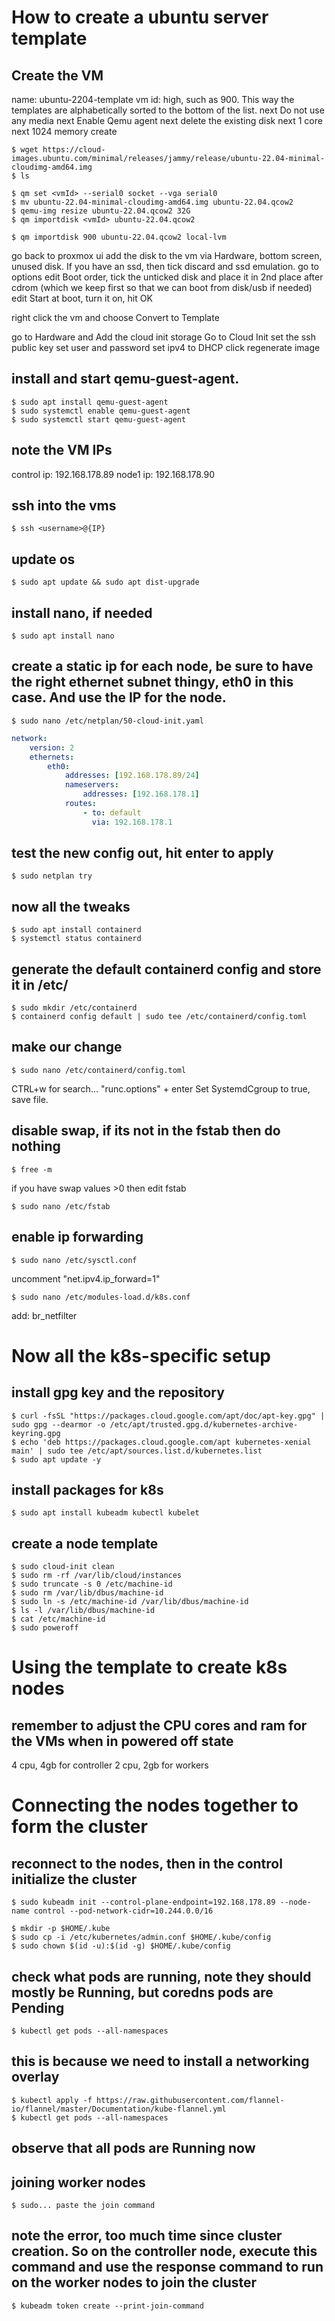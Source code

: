 # How to create a ubuntu server template

## Create the VM
name: ubuntu-2204-template
vm id: high, such as 900. This way the templates are alphabetically sorted to the bottom of the list.
next
Do not use any media
next
Enable Qemu agent
next
delete the existing disk
next
1 core
next
1024 memory
create

```shell
$ wget https://cloud-images.ubuntu.com/minimal/releases/jammy/release/ubuntu-22.04-minimal-cloudimg-amd64.img
$ ls

$ qm set <vmId> --serial0 socket --vga serial0
$ mv ubuntu-22.04-minimal-cloudimg-amd64.img ubuntu-22.04.qcow2
$ qemu-img resize ubuntu-22.04.qcow2 32G
$ qm importdisk <vmId> ubuntu-22.04.qcow2

$ qm importdisk 900 ubuntu-22.04.qcow2 local-lvm
```

go back to proxmox ui
add the disk to the vm via Hardware, bottom screen, unused disk. If you have an ssd, then tick discard and ssd emulation.
go to options
edit Boot order, tick the unticked disk and place it in 2nd place after cdrom (which we keep first so that we can boot from disk/usb if needed)
edit Start at boot, turn it on, hit OK

right click the vm and choose Convert to Template


go to Hardware and Add the cloud init storage
Go to Cloud Init
set the ssh public key
set user and password
set ipv4 to DHCP
click regenerate image

## install and start qemu-guest-agent.
```shell
$ sudo apt install qemu-guest-agent
$ sudo systemctl enable qemu-guest-agent
$ sudo systemctl start qemu-guest-agent
```

## note the VM IPs
control ip: 192.168.178.89
node1 ip: 192.168.178.90

## ssh into the vms
```shell
$ ssh <username>@{IP}
```

## update os
```shell
$ sudo apt update && sudo apt dist-upgrade
```

## install nano, if needed
```shell
$ sudo apt install nano
```

## create a static ip for each node, be sure to have the right ethernet subnet thingy, eth0 in this case. And use the IP for the node.
```shell
$ sudo nano /etc/netplan/50-cloud-init.yaml
```

```yaml
network:
    version: 2
    ethernets:
        eth0:
            addresses: [192.168.178.89/24]
            nameservers:
                addresses: [192.168.178.1]
            routes:
                - to: default
                  via: 192.168.178.1
```

## test the new config out, hit enter to apply
```shell
$ sudo netplan try
```

## now all the tweaks
```shell
$ sudo apt install containerd
$ systemctl status containerd
```

## generate the default containerd config and store it in /etc/
```shell
$ sudo mkdir /etc/containerd
$ containerd config default | sudo tee /etc/containerd/config.toml
```

## make our change
```shell
$ sudo nano /etc/containerd/config.toml
```

CTRL+w for search...
"runc.options" + enter
Set SystemdCgroup to true, save file.

## disable swap, if its not in the fstab then do nothing
```shell
$ free -m
```

if you have swap values >0 then edit fstab

```shell
$ sudo nano /etc/fstab
```

## enable ip forwarding
```shell
$ sudo nano /etc/sysctl.conf
```

uncomment "net.ipv4.ip_forward=1"

```shell
$ sudo nano /etc/modules-load.d/k8s.conf
```

add: br_netfilter

# Now all the k8s-specific setup

## install gpg key and the repository
```shell
$ curl -fsSL "https://packages.cloud.google.com/apt/doc/apt-key.gpg" | sudo gpg --dearmor -o /etc/apt/trusted.gpg.d/kubernetes-archive-keyring.gpg
$ echo 'deb https://packages.cloud.google.com/apt kubernetes-xenial main' | sudo tee /etc/apt/sources.list.d/kubernetes.list
$ sudo apt update -y
```

## install packages for k8s
```shell
$ sudo apt install kubeadm kubectl kubelet
```

## create a node template
```shell
$ sudo cloud-init clean
$ sudo rm -rf /var/lib/cloud/instances
$ sudo truncate -s 0 /etc/machine-id
$ sudo rm /var/lib/dbus/machine-id
$ sudo ln -s /etc/machine-id /var/lib/dbus/machine-id
$ ls -l /var/lib/dbus/machine-id
$ cat /etc/machine-id
$ sudo poweroff
```

# Using the template to create k8s nodes

## remember to adjust the CPU cores and ram for the VMs when in powered off state
4 cpu, 4gb for controller
2 cpu, 2gb for workers

# Connecting the nodes together to form the cluster

## reconnect to the nodes, then in the control initialize the cluster

```shell
$ sudo kubeadm init --control-plane-endpoint=192.168.178.89 --node-name control --pod-network-cidr=10.244.0.0/16

$ mkdir -p $HOME/.kube
$ sudo cp -i /etc/kubernetes/admin.conf $HOME/.kube/config
$ sudo chown $(id -u):$(id -g) $HOME/.kube/config
```

## check what pods are running, note they should mostly be Running, but coredns pods are Pending
```shell
$ kubectl get pods --all-namespaces
```

## this is because we need to install a networking overlay
```shell
$ kubectl apply -f https://raw.githubusercontent.com/flannel-io/flannel/master/Documentation/kube-flannel.yml
$ kubectl get pods --all-namespaces
```

## observe that all pods are Running now

## joining worker nodes
```shell
$ sudo... paste the join command
```

## note the error, too much time since cluster creation. So on the controller node, execute this command and use the response command to run on the worker nodes to join the cluster
```shell
$ kubeadm token create --print-join-command
```

